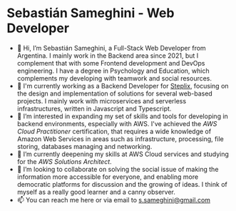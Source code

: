 # Sebastián Sameghini - Web Developer

- 👋 Hi, I’m Sebastián Sameghini, a Full-Stack Web Developer from Argentina. I mainly work in the Backend area since 2021, but I complement that with some Frontend development and DevOps engineering. I have a degree in Psychology and Education, which complements my developing with teamwork and social resources.
- 👷 I'm currently working as a Backend Developer for [Steplix](https://steplix.com/), focusing on the design and implementation of solutions for several web-based projects. I mainly work with microservices and serverless infrastructures, written in Javascript and Typescript.
- 👀 I’m interested in expanding my set of skills and tools for developing in backend environments, especially with AWS. I've achieved the *AWS Cloud Practitioner* certification, that requires a wide knowledge of Amazon Web Services in areas such as infrastructure, processing, file storing, databases managing and networking.
- 🌱 I’m currently deepening my skills at AWS Cloud services and studying for the *AWS Solutions Architect*.
- 💞️ I’m looking to collaborate on solving the social issue of making the information more accessible for everyone, and enabling more democratic platforms for discussion and the growing of ideas.
I think of myself as a really good learner and a canny observer.
- 📫 You can reach me here or via email to s.sameghini@gmail.com

<!---
ssameghini/ssameghini is a ✨ special ✨ repository because its `README.md` (this file) appears on your GitHub profile.
You can click the Preview link to take a look at your changes.
--->
